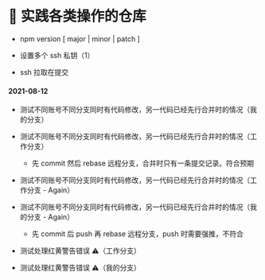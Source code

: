 # 🚀 实践各类操作的仓库

- npm version [ major | minor | patch ]

- 设置多个 ssh 私钥（1）
- ssh 拉取在提交

#### 2021-08-12

- 测试不同账号不同分支同时有代码修改，另一代码已经先行合并时的情况（我的分支）

- 测试不同账号不同分支同时有代码修改，另一代码已经先行合并时的情况（工作分支）

  - 先 commit 然后 rebase 远程分支，合并时只有一条提交记录。符合预期

- 测试不同账号不同分支同时有代码修改，另一代码已经先行合并时的情况（工作分支 - Again）

- 测试不同账号不同分支同时有代码修改，另一代码已经先行合并时的情况（我的分支 - Again）

  - 先 commit 后 push 再 rebase 远程分支，push 时需要强推，不符合

- 测试处理红黄警告错误 ⚠️（工作分支）

- 测试处理红黄警告错误 ⚠️（我的分支）
